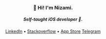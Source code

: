 <h3 align="center">👋 Hi! I'm Nizami.</h3>
<h5 align="center">Self-taught iOS developer .</h5>

<p align="center">
  <a href="https://www.linkedin.com/in/nizamitagiyev/">LinkedIn</a> •
  <a href="https://stackoverflow.com/users/14737138/nizami">Stackoverflow</a> •
  <a href="https://apps.apple.com/us/developer/nizami-tagiyev/id1580667722">App Store</a>
  <a href="https://t.me/The_Perfect_Legend">Telegram</a>
</p>



<!--
**ThePerfectLegend/ThePerfectLegend** is a ✨ _special_ ✨ repository because its `README.md` (this file) appears on your GitHub profile.

Here are some ideas to get you started:

- 🔭 I’m currently working on ...
- 🌱 I’m currently learning ...
- 👯 I’m looking to collaborate on ...
- 🤔 I’m looking for help with ...
- 💬 Ask me about ...
- 📫 How to reach me: ...
- 😄 Pronouns: ...
- ⚡ Fun fact: ...
-->
